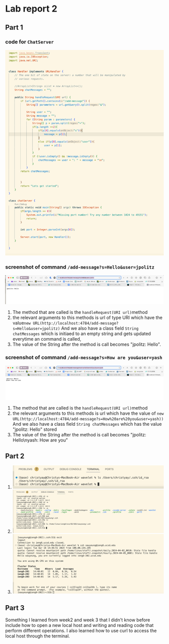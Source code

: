 # Lab report 2
## Part 1
### code for `ChatServer`
![Image](lab2-1.code.jpg)

### screenshot of command `/add-message?s=Hello&user=jpolitz`
![Image](lab2-1.1.jpg)
1. The method that are called is the `handleRequest(URI url)`method
2. the relevant arguments to this methods is url of type URI which have the value`new URL(http://localhost:4784/add-message?s=Hello&user=jpolitz)` And we also have a class field `String chatMessages` which is initiaed to an empty string and gets updated everytime an command is called,
3. The value of the String after the method is call becomes "jpolitz: Hello".

### screenshot of command `/add-message?s=How are you&user=yash`
![Image](lab2-1.2.jpg)

1. The method that are called is the `handleRequest(URI url)`method
2. the relevant arguments to this methods is url which have the value of `new URL(http://localhost:4784/add-message?s=How%20are%20you&user=yash))`
And we also have a class field `String chatMessages` which has the value "jpolitz: Hello" stored 
3. The value of the String after the method is call becomes "jpolitz: Hello\nyash: How are you"

## Part 2
1. ![Image](lab2-2.1.jpg)
2.  ![Image](lab2-2.2.jpg)
3.   ![Image](lab2-2.3.png)

## Part 3
Something I learned from week2 and week 3 that I didn't know before include how to open a new local host and writing and reading code that perform different operations. I also learned how to use curl to access the local host through the terminal.
